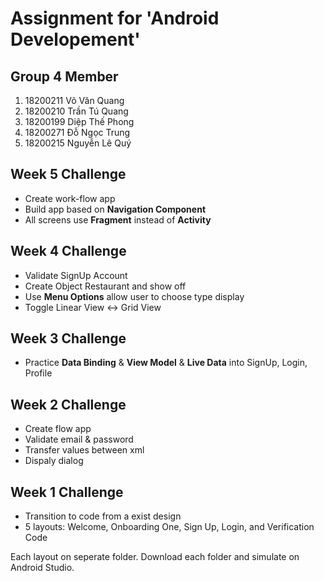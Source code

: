 # Assignment for 'Android Developement'

## Group 4 Member
1. 18200211	Võ Văn Quang
2. 18200210	Trần Tú Quang
3. 18200199	Diệp Thế Phong
4. 18200271	Đỗ Ngọc Trung
5. 18200215	Nguyễn Lê Quý

## Week 5 Challenge

- Create work-flow app
- Build app based on **Navigation Component**
- All screens use **Fragment** instead of **Activity**

## Week 4 Challenge

- Validate SignUp Account
- Create Object Restaurant and show off
- Use **Menu Options** allow user to choose type display
- Toggle Linear View <-> Grid View

## Week 3 Challenge
- Practice **Data Binding** & **View Model** & **Live Data** into SignUp, Login, Profile

## Week 2 Challenge
- Create flow app
- Validate email & password
- Transfer values between xml
- Dispaly dialog
## Week 1 Challenge
- Transition to code from a exist design
- 5 layouts: Welcome, Onboarding One, Sign Up, Login, and Verification Code

Each layout on seperate folder. Download each folder and simulate on Android Studio.

